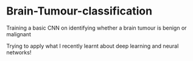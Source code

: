 # Brain-Tumour-classification
Training a basic CNN on identifying whether a brain tumour is benign or malignant

Trying to apply what I recently learnt about deep learning and neural networks!
